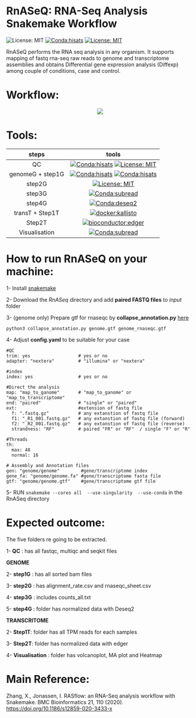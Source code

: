# RnASeQ: RNA-Seq Analysis Snakemake Workflow
![License: MIT](https://img.shields.io/badge/ubuntu-20.04.3-green.svg)
[![Conda:hisats](https://img.shields.io/badge/snakemake-v7.14.0-green.svg)](https://snakemake.github.io/)
[![License: MIT](https://img.shields.io/badge/License-MIT-yellow.svg)](https://opensource.org/licenses/MIT)

RnASeQ performs the RNA seq analysis in any organism. It supports mapping of fastq rna-seq raw reads to genome and transcriptome assemblies and obtains Differential gene expression analysis (Diffexp) among couple of conditions, case and control.  


# Workflow:
<p align="center">
  <img  src="https://user-images.githubusercontent.com/66043140/194316017-7c48648b-0187-4462-836f-876b93fc9ae2.png">
  </p>


# Tools: 
| steps | tools|
| :---:   | :---:  |
| QC |[![Conda:hisats](https://img.shields.io/badge/docker--staphb-multiqc-blue.svg)](https://hub.docker.com/r/staphb/multiqc) [![License: MIT](https://img.shields.io/badge/docker--staphb-fastqc-blue.svg)](https://hub.docker.com/r/staphb/fastqc) |
| genomeG + step1G |[![Conda:hisats](https://img.shields.io/badge/docker--condaforge-mambaforge-blue.svg)](docker://condaforge/mambaforge) [![Conda:hisats](https://img.shields.io/badge/bioconda-Hisat2-important.svg)](https://anaconda.org/bioconda/hisat2)  |
| step2G |[![License: MIT](https://img.shields.io/badge/bioconda-rna--seqc-blue.svg)](https://anaconda.org/bioconda/rna-seqc) |
| step3G |[![Conda:subread](https://img.shields.io/badge/bioconda-subread-critical.svg)](https://anaconda.org/bioconda/subread) |
| step4G | [![Conda:deseq2](https://img.shields.io/badge/bioconductor-deseq2-important.svg)](https://anaconda.org/bioconda/bioconductor-deseq2) |
| transT + Step1T | [![docker:kallisto](https://img.shields.io/badge/docker-kallisto-important.svg)](https://hub.docker.com/r/zlskidmore/kallisto) |
| Step2T  | [![bioconductor:edger](https://img.shields.io/badge/bioconductor-edger-important.svg)](https://anaconda.org/bioconda/bioconductor-edger) |
| Visualisation | [![Conda:subread](https://img.shields.io/badge/conda--forge-r--ggplot2-important.svg)](https://anaconda.org/conda-forge/r-ggplot2)|


 
# How to run RnASeQ on your machine:
1- Install  <a href="https://snakemake.readthedocs.io/en/stable/getting_started/installation.html" target="_blank">snakemake </a>

2- Download the *RnASeq* directory and add **paired FASTQ files** to *input* folder

3- (genome only) Prepare gtf for rnaseqc by **collapse_annotation.py** <a href="https://raw.githubusercontent.com/broadinstitute/gtex-pipeline/master/gene_model/collapse_annotation.py" target="_blank">here </a>


``` python3 collapse_annotation.py genome.gtf genome_rnaseqc.gtf ``` 

4- Adjust **config.yaml** to be suitable for your case

```
#QC
trim: yes                  # yes or no
adapter: "nextera"         # "illumina" or "nextera"

#index
index: yes                 # yes or no

#Direct the analysis
map: "map_to_ganome"       # "map_to_ganome" or  "map_to_transcriptome"
end: "paired"              # "single" or "paired"
ext:                       #extension of fastq file
  f: ".fastq.gz"           # any extanstion of fastq file
  f1: "_R1_001.fastq.gz"   # any extanstion of fastq file (forward)
  f2: "_R2_001.fastq.gz"   # any extanstion of fastq file (reverse)
  strandness: "RF"         # paired "FR" or "RF"  / single "F" or "R"

#Threads
th:
  max: 48
  normal: 16

# Assembly and Annotation files
gen: "genome/genome"        #gene/transcriptome index
gene_fa: "genome/genome.fa" #gene/transcriptome fasta file
gtf: "genome/genome.gtf"    #gene/transcriptome gtf file
```
5-  RUN ``` snakemake --cores all  --use-singularity  --use-conda ``` in the RnASeq directory 

# Expected outcome:

The five folders re going to be extracted.

1- **QC** : has all fastqc, multiqc and seqkit files 

**GENOME**

2- **step1G** : has all sorted bam files

3- **step2G** : has alignment_rate.csv and rnaseqc_sheet.csv

4- **step3G** : includes counts_all.txt 

5- **step4G** : folder has normalized data with Deseq2

**TRANSCRITOME**

2- **Step1T**: folder has all TPM reads for each samples

3- **Step2T**: folder has normalized data with edger

4- **Visualisation** : folder has volcanoplot, MA plot and Heatmap

# Main Reference:

Zhang, X., Jonassen, I. RASflow: an RNA-Seq analysis workflow with Snakemake. BMC Bioinformatics 21, 110 (2020). https://doi.org/10.1186/s12859-020-3433-x
